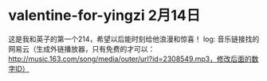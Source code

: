 # valentine-for-yingzi 2月14日
这是我和英子的第一个214，希望以后能时刻给他浪漫和惊喜！
log: 音乐链接找的网易云（生成外链播放器，只有免费的才可以：http://music.163.com/song/media/outer/url?id=2308549.mp3，修改后面的数字ID）

